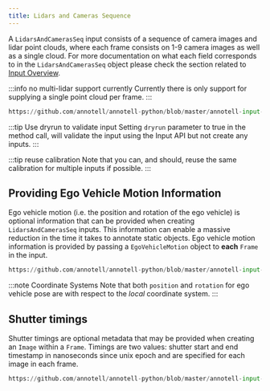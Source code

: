 ```yaml
---
title: Lidars and Cameras Sequence
---
```


A `LidarsAndCamerasSeq` input consists of a sequence of camera images and lidar point clouds, where each frame consists on 1-9 camera images as well as a single cloud. For more documentation on what each field corresponds to in the `LidarsAndCamerasSeq` object please check the section related to [Input Overview](/docs/input-api/overview).

:::info no multi-lidar support currently
Currently there is only support for supplying a single point cloud per frame.
:::

```python reference
https://github.com/annotell/annotell-python/blob/master/annotell-input-api/examples/lidars_and_cameras_seq.py
```
:::tip Use dryrun to validate input
Setting `dryrun` parameter to true in the method call, will validate the input using the Input API but not create any inputs.
:::

:::tip reuse calibration
Note that you can, and should, reuse the same calibration for multiple inputs if possible.
:::


## Providing Ego Vehicle Motion Information
Ego vehicle motion (i.e. the position and rotation of the ego vehicle) is optional information that can be provided when creating `LidarsAndCamerasSeq` inputs. This information can enable a massive reduction in the time it takes to annotate static objects. Ego vehicle motion information is provided by passing a `EgoVehicleMotion` object to **each** `Frame` in the input.


```python reference
https://github.com/annotell/annotell-python/blob/master/annotell-input-api/examples/lidars_and_cameras_seq_full.py
```

:::note Coordinate Systems
Note that both `position` and `rotation` for ego vehicle pose are with respect to the *local* coordinate system.
:::

## Shutter timings

Shutter timings are optional metadata that may be provided when creating an `Image` within a `Frame`. Timings are two values: shutter start and end timestamp in nanoseconds since unix epoch and are specified for each image in each frame.

```python reference
https://github.com/annotell/annotell-python/blob/master/annotell-input-api/examples/lidars_and_cameras_seq_with_shutter_times.py
```
